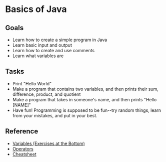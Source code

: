 # Basics of Java

## Goals

* Learn how to create a simple program in Java
* Learn basic input and output
* Learn how to create and use comments
* Learn what variables are

## Tasks

* Print "Hello World"
* Make a program that contains two variables, and then prints their sum, difference, product, and quotient
* Make a program that takes in someone's name, and then prints "Hello [NAME]"
* Have fun! Programming is supposed to be fun--try random things, learn from your mistakes, and put in your best.

## Reference

* [Variables (Exercises at the Bottom)](https://introcs.cs.princeton.edu/java/12types/)
* [Operators](https://www.geeksforgeeks.org/operators-in-java/)
* [Cheatsheet](https://introcs.cs.princeton.edu/java/11cheatsheet/)
